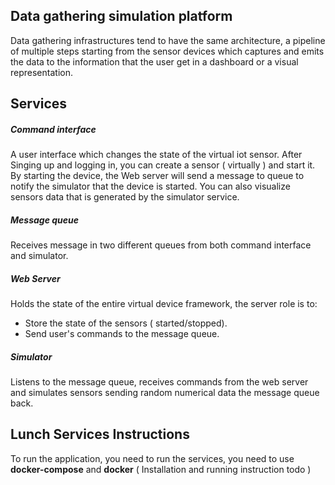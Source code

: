 
## Data gathering simulation platform

Data gathering infrastructures tend to have the same architecture, a pipeline of multiple steps starting from the sensor devices which captures and emits the data to the information that the user get in a dashboard or a visual representation.

## Services

##### Command interface

A user interface which changes the state of the virtual iot sensor. After Singing up and logging in, you can create a sensor ( virtually ) and start it.
By starting the device, the Web server will send a message to queue to notify the simulator that the device is started.
You can also visualize sensors data that is generated by the simulator service.  

##### Message queue

Receives message in two different queues from both command interface and simulator.

##### Web Server
Holds the state of the entire virtual device framework, the server role is to:
- Store the state of the sensors ( started/stopped).
- Send user's commands to the message queue.
##### Simulator
Listens to the message queue, receives commands from the web server and simulates sensors sending random numerical data the message queue back.

  

## Lunch Services Instructions
To run the application, you need to run the services, you need to use **docker-compose** and **docker**
( Installation and running instruction todo )
